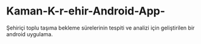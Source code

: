 # Kaman-K-r-ehir-Android-App-
Şehiriçi toplu taşıma bekleme sürelerinin tespiti ve analizi için geliştirilen bir android uygulama.
